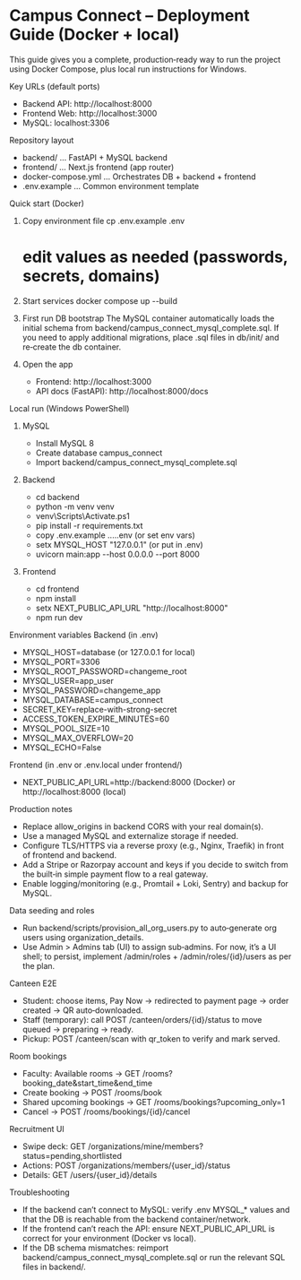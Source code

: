 # Campus Connect – Deployment Guide (Docker + local)

This guide gives you a complete, production‑ready way to run the project using Docker Compose, plus local run instructions for Windows.

Key URLs (default ports)
- Backend API: http://localhost:8000
- Frontend Web: http://localhost:3000
- MySQL: localhost:3306

Repository layout
- backend/ … FastAPI + MySQL backend
- frontend/ … Next.js frontend (app router)
- docker-compose.yml … Orchestrates DB + backend + frontend
- .env.example … Common environment template

Quick start (Docker)
1) Copy environment file
   cp .env.example .env
   # edit values as needed (passwords, secrets, domains)

2) Start services
   docker compose up --build

3) First run DB bootstrap
   The MySQL container automatically loads the initial schema from backend/campus_connect_mysql_complete.sql. If you need to apply additional migrations, place .sql files in db/init/ and re‑create the db container.

4) Open the app
   - Frontend: http://localhost:3000
   - API docs (FastAPI): http://localhost:8000/docs

Local run (Windows PowerShell)
1) MySQL
   - Install MySQL 8
   - Create database campus_connect
   - Import backend/campus_connect_mysql_complete.sql

2) Backend
   - cd backend
   - python -m venv venv
   - venv\Scripts\Activate.ps1
   - pip install -r requirements.txt
   - copy .env.example ..\..\.env (or set env vars)
   - setx MYSQL_HOST "127.0.0.1" (or put in .env)
   - uvicorn main:app --host 0.0.0.0 --port 8000

3) Frontend
   - cd frontend
   - npm install
   - setx NEXT_PUBLIC_API_URL "http://localhost:8000"
   - npm run dev

Environment variables
Backend (in .env)
- MYSQL_HOST=database (or 127.0.0.1 for local)
- MYSQL_PORT=3306
- MYSQL_ROOT_PASSWORD=changeme_root
- MYSQL_USER=app_user
- MYSQL_PASSWORD=changeme_app
- MYSQL_DATABASE=campus_connect
- SECRET_KEY=replace-with-strong-secret
- ACCESS_TOKEN_EXPIRE_MINUTES=60
- MYSQL_POOL_SIZE=10
- MYSQL_MAX_OVERFLOW=20
- MYSQL_ECHO=False

Frontend (in .env or .env.local under frontend/)
- NEXT_PUBLIC_API_URL=http://backend:8000 (Docker) or http://localhost:8000 (local)

Production notes
- Replace allow_origins in backend CORS with your real domain(s).
- Use a managed MySQL and externalize storage if needed.
- Configure TLS/HTTPS via a reverse proxy (e.g., Nginx, Traefik) in front of frontend and backend.
- Add a Stripe or Razorpay account and keys if you decide to switch from the built‑in simple payment flow to a real gateway.
- Enable logging/monitoring (e.g., Promtail + Loki, Sentry) and backup for MySQL.

Data seeding and roles
- Run backend/scripts/provision_all_org_users.py to auto‑generate org users using organization_details.
- Use Admin > Admins tab (UI) to assign sub‑admins. For now, it’s a UI shell; to persist, implement /admin/roles + /admin/roles/{id}/users as per the plan.

Canteen E2E
- Student: choose items, Pay Now -> redirected to payment page -> order created -> QR auto‑downloaded.
- Staff (temporary): call POST /canteen/orders/{id}/status to move queued -> preparing -> ready.
- Pickup: POST /canteen/scan with qr_token to verify and mark served.

Room bookings
- Faculty: Available rooms -> GET /rooms?booking_date&start_time&end_time
- Create booking -> POST /rooms/book
- Shared upcoming bookings -> GET /rooms/bookings?upcoming_only=1
- Cancel -> POST /rooms/bookings/{id}/cancel

Recruitment UI
- Swipe deck: GET /organizations/mine/members?status=pending,shortlisted
- Actions: POST /organizations/members/{user_id}/status
- Details: GET /users/{user_id}/details

Troubleshooting
- If the backend can’t connect to MySQL: verify .env MYSQL_* values and that the DB is reachable from the backend container/network.
- If the frontend can’t reach the API: ensure NEXT_PUBLIC_API_URL is correct for your environment (Docker vs local).
- If the DB schema mismatches: reimport backend/campus_connect_mysql_complete.sql or run the relevant SQL files in backend/.

